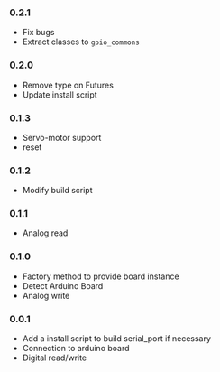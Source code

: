 ### 0.2.1
  * Fix bugs
  * Extract classes to `gpio_commons`

### 0.2.0
  * Remove type on Futures
  * Update install script

### 0.1.3
  * Servo-motor support
  * reset

### 0.1.2
  * Modify build script

### 0.1.1
  * Analog read

### 0.1.0
  * Factory method to provide board instance
  * Detect Arduino Board
  * Analog write

### 0.0.1
  * Add a install script to build serial_port if necessary
  * Connection to arduino board
  * Digital read/write
